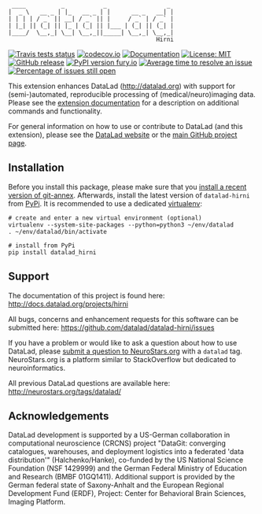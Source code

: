      ____          _           _                 _
    |  _ \   __ _ | |_   __ _ | |      __ _   __| |
    | | | | / _` || __| / _` || |     / _` | / _` |
    | |_| || (_| || |_ | (_| || |___ | (_| || (_| |
    |____/  \__,_| \__| \__,_||_____| \__,_| \__,_|
                                              Hirni

[![Travis tests status](https://secure.travis-ci.org/datalad/datalad-hirni.png?branch=master)](https://travis-ci.org/datalad/datalad-hirni) [![codecov.io](https://codecov.io/github/datalad/datalad-hirni/coverage.svg?branch=master)](https://codecov.io/github/datalad/datalad-hirni?branch=master) [![Documentation](https://readthedocs.org/projects/datalad-hirni/badge/?version=latest)](http://datalad-hirni.rtfd.org) [![License: MIT](https://img.shields.io/badge/License-MIT-yellow.svg)](https://opensource.org/licenses/MIT) [![GitHub release](https://img.shields.io/github/release/datalad/datalad-hirni.svg)](https://GitHub.com/datalad/datalad-hirni/releases/) [![PyPI version fury.io](https://badge.fury.io/py/datalad-hirni.svg)](https://pypi.python.org/pypi/datalad-hirni/) [![Average time to resolve an issue](http://isitmaintained.com/badge/resolution/datalad/datalad-hirni.svg)](http://isitmaintained.com/project/datalad/datalad-hirni "Average time to resolve an issue") [![Percentage of issues still open](http://isitmaintained.com/badge/open/datalad/datalad-hirni.svg)](http://isitmaintained.com/project/datalad/datalad-hirni "Percentage of issues still open")

This extension enhances DataLad (http://datalad.org) with support for
(semi-)automated, reproducible processing of (medical/neuro)imaging data.
Please see the [extension documentation](http://datalad-hirni.rtfd.org) for a
description on additional commands and functionality.

For general information on how to use or contribute to DataLad (and this
extension), please see the [DataLad website](http://datalad.org) or the
[main GitHub project page](http://datalad.org).


## Installation

Before you install this package, please make sure that you [install a recent
version of git-annex](https://git-annex.branchable.com/install).  Afterwards,
install the latest version of `datalad-hirni` from
[PyPi](https://pypi.org/project/datalad-hirni). It is recommended to use
a dedicated [virtualenv](https://virtualenv.pypa.io):

    # create and enter a new virtual environment (optional)
    virtualenv --system-site-packages --python=python3 ~/env/datalad
    . ~/env/datalad/bin/activate

    # install from PyPi
    pip install datalad_hirni

## Support

The documentation of this project is found here:
http://docs.datalad.org/projects/hirni

All bugs, concerns and enhancement requests for this software can be submitted here:
https://github.com/datalad/datalad-hirni/issues

If you have a problem or would like to ask a question about how to use DataLad,
please [submit a question to
NeuroStars.org](https://neurostars.org/tags/datalad) with a ``datalad`` tag.
NeuroStars.org is a platform similar to StackOverflow but dedicated to
neuroinformatics.

All previous DataLad questions are available here:
http://neurostars.org/tags/datalad/

## Acknowledgements

DataLad development is supported by a US-German collaboration in computational
neuroscience (CRCNS) project "DataGit: converging catalogues, warehouses, and
deployment logistics into a federated 'data distribution'" (Halchenko/Hanke),
co-funded by the US National Science Foundation (NSF 1429999) and the German
Federal Ministry of Education and Research (BMBF 01GQ1411). Additional support
is provided by the German federal state of Saxony-Anhalt and the European
Regional Development Fund (ERDF), Project: Center for Behavioral Brain
Sciences, Imaging Platform.
